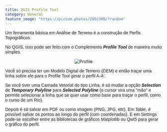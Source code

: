 ```yaml
---
title: QGIS Profile Tool
category: General
feature_image: "https://picsum.photos/200/300/?random"
---
```

<span style="font-family: Arial , Helvetica , sans-serif;">Um ferramenta básica em Análise de Terreno é a construção de Perfis Topográficos.</span>

<span style="font-family: Arial , Helvetica , sans-serif;">No QGIS, isso pode ser feito com o Complemento ***Profile Tool*** de maneira muito simples.</span>

<div class="separator" style="clear: both; text-align: center;">

![Profile](https://github.com/geosaber/r4geo/raw/gh-pages/img/Profile.png)

</div>

<span style="font-family: Arial , Helvetica , sans-serif;">Você só precisa ter um Modelo Digital de Terreno (DEM) e então traçar uma linha
sobre ele para o Profile Tool gerar o perfil A-A'.</span>

<span style="font-family: Arial , Helvetica , sans-serif;">Se você tiver uma Camada Vetorial do tipo Linha, é só mudar a opção ***Selection*** de ***Temporary Polyline*** para ***Selected Polyline*** (o cursor vira uma "mão" e permite selecionar a linha que se quer usar como base para traçar o perfil, como o curso de um Rio).</span>

<span style="font-family: Arial , Helvetica , sans-serif;">Depois é só salvar em PDF ou como imagem (PNG, JPG, etc). Em Table, é possível
salvar os pontos ao longo do perfil (com coordenadas). E em Settings pode-se escolher entre as bibliotecas de gráficos Matplotlib ou Qwt5 para gerar o gráfico do perfil.</span>

<div class="separator" style="clear: both; text-align: center;">

</div>
